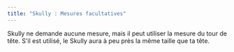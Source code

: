```yaml
---
title: "Skully : Mesures facultatives"
---
```


<Note>
Skully ne demande aucune mesure, mais il peut utiliser la mesure du tour de tête. S'il est utilisé, le Skully aura à peu près la même taille que ta tête.
</Note>
